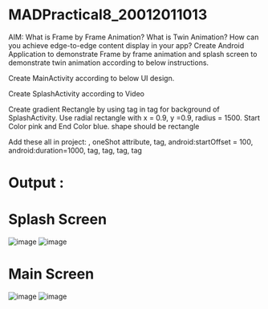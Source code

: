 # MADPractical8_20012011013

AIM: What is Frame by Frame Animation? What is Twin Animation? How can you achieve edge-to-edge content display in your app?  Create Android Application to demonstrate Frame by frame animation and splash screen to demonstrate twin animation according to below instructions.

Create MainActivity according to below UI design.

Create SplashActivity according to Video

Create gradient Rectangle by using <gradient> tag in <shape> tag for background of SplashActivity. Use radial rectangle with x = 0.9, y =0.9, radius = 1500. Start Color pink and End Color blue. shape should be rectangle

Add these all in project: <animation-list>, oneShot attribute, <set> tag, android:startOffset = 100, android:duration=1000, <scale> tag, <translate> tag, <rotate> tag, <alpha> tag

# Output : 

# Splash Screen

![image](https://user-images.githubusercontent.com/98973295/195847994-d8d5d831-3700-4d50-a0f1-c9716605d98a.png)
![image](https://user-images.githubusercontent.com/98973295/195848008-a65d7ab4-7b35-4c9c-b9d6-6ac835ddde7f.png)

# Main Screen
![image](https://user-images.githubusercontent.com/98973295/195848038-56cf2b35-5577-4dcd-99da-cfb89ed708b1.png)
![image](https://user-images.githubusercontent.com/98973295/195848048-8918de8f-2659-4268-b477-4a2c3bfddcb1.png)
